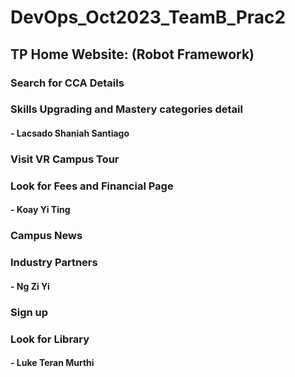 # DevOps_Oct2023_TeamB_Prac2

## TP Home Website: (Robot Framework)

### Search for CCA Details
### Skills Upgrading and Mastery categories detail
#### - Lacsado Shaniah Santiago

### Visit VR Campus Tour
### Look for Fees and Financial Page
#### - Koay Yi Ting

### Campus News
### Industry Partners
#### - Ng Zi Yi

### Sign up
### Look for Library
#### - Luke Teran Murthi